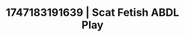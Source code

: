 ---
categories:
- Thigh worship
- Sex Olympics
- Football-themed kink
- Tan line fetish
- Modesty
image: /assets/images/1747183191639.webp
layout: post
seo:
  description: Featured content with sensual ABDL Play, Scat Fetish. HD images available.
  keywords: ABDL Play, Scat Fetish
  og_image: /assets/images/1747183191639.webp
  schema_type: VisualArtwork
tags:
- ABDL Play
- Scat Fetish
- '#1747183191639'
title: 1747183191639 | Scat Fetish ABDL Play
---